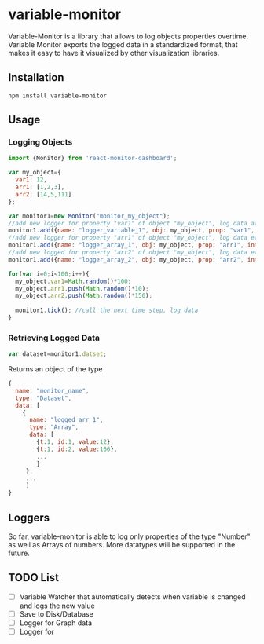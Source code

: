 # variable-monitor
Variable-Monitor is a library that allows to log objects properties overtime. Variable Monitor exports the logged data in a standardized format, that makes it easy to have it visualized by other visualization libraries.

## Installation

```
npm install variable-monitor
```

## Usage

### Logging Objects
```javascript
import {Monitor} from 'react-monitor-dashboard';

var my_object={
  var1: 12,
  arr1: [1,2,3],
  arr2: [14,5,111]
};

var monitor1=new Monitor("monitor_my_object");
//add new logger for property "var1" of object "my_object", log data at every time step"
monitor1.add({name: "logger_variable_1", obj: my_object, prop: "var1", interval: 1});
//add new logger for property "arr1" of object "my_object", log data every 2 time steps"
monitor1.add({name: "logger_array_1", obj: my_object, prop: "arr1", interval: 2});
//add new logged for property "arr2" of object "my_object", log data every 100 time steps"
monitor1.add({name: "logger_array_2", obj: my_object, prop: "arr2", interval: 100}); 

for(var i=0;i<100;i++){
  my_object.var1=Math.random()*100;
  my_object.arr1.push(Math.random()*10);
  my_object.arr2.push(Math.random()*150);
  
  monitor1.tick(); //call the next time step, log data
}
``` 

### Retrieving Logged Data
```javascript
var dataset=monitor1.datset;
```
Returns an object of the type
```javascript
{
  name: "monitor_name",
  type: "Dataset",
  data: [
    {
      name: "logged_arr_1",
      type: "Array",
      data: [
        {t:1, id:1, value:12},
        {t:1, id:2, value:166},
        ...
        ]
     },
     ...
     ]
}
```

## Loggers
So far, variable-monitor is able to log only properties of the type "Number" as well as Arrays of numbers. More datatypes will be supported in the future.

## TODO List

- [ ] Variable Watcher that automatically detects when variable is changed and logs the new value
- [ ] Save to Disk/Database
- [ ] Logger for Graph data
- [ ] Logger for 